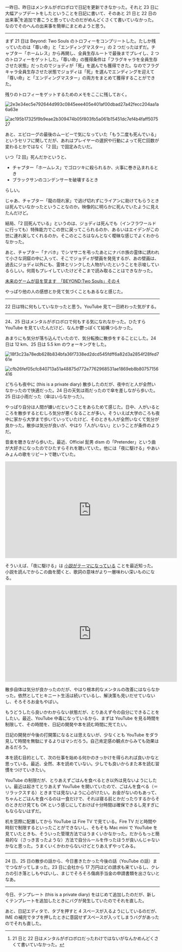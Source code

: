 一昨日、昨日はメンタルがボロボロで日記を更新できなかった。それと 23 日に大幅アップデートをしたということを日記に書いて、そのあと 21 日と 22 日の出来事[^3]を追加で書こうと思っていたのだがめんどくさくて書いていなかった。なのでそのへんの出来事を簡単にまとめようと思う。

[^3]: 21 日と 22 日はメンタルがボロボロだったわけではないがなんかめんどくさくて書いていなかった。

---

まず 21 日は Beyond: Two Souls のトロフィーをコンプリートした。たしか残っていたのは「尊い命」と「エンディングマスター」の 2 つだったはずだ。チャプター「ホームレス」から再開し、全員生存ルートで最後までプレイし、2 つのトロフィーをゲットした。「尊い命」の獲得条件は「フラグキャラを全員生存させた状態」だったのでジョディが「死」を選んでも獲得できた。なのでフラグキャラ全員生存させた状態でジョディは「死」を選んでエンディングを迎えて「尊い命」と「エンディングマスター」の両方をまとめて獲得することができた。

残りのトロフィーをゲットするためのメモをここに残しておく。

![2e3e34ec5e792644d993c0845eee405e401af00dbad27a42fecc204aa1a6a63e](https://noraworld.github.io/box-bulbasaur/2020/06/2e3e34ec5e792644d993c0845eee405e401af00dbad27a42fecc204aa1a6a63e.jpg)

![ac195b17325f9b9eae2b309474b05f803fb5a061b15451dc7ef4b4faff507527](https://noraworld.github.io/box-bulbasaur/2020/06/ac195b17325f9b9eae2b309474b05f803fb5a061b15451dc7ef4b4faff507527.jpg)

あと、エピローグの最後のムービーで気になっていた「もう二度も死んでいる」というセリフに関してだが、あれはプレイヤーの選択や行動によって死亡回数が変わるとかではなく「2 回」で固定みたいだ。

いつ「2 回」死んだかというと、

- チャプター「ホームレス」でゴロツキに殺られるか、火事に巻き込まれるとき
- ブラックサンのコンデンサーを破壊するとき

らしい。

じゃあ、チャプター「龍の隠れ家」で逃げ切れずにライアンに助けてもらうときは死んでいなかったということなのか。映像的に明らかに死んでいたように見えたんだけど。

結局、「2 回死んでいる」というのは、ジョディは死んでも（インフラワールドに行っても）特殊能力でこの世に戻ってこられるのか、あるいはエイデンがこの世に連れ戻してくれるのか。そこのところはなんとなく曖昧な感じでよくわからなかった。

あと、チャプター「ナバホ」でシマサニを弔ったあとにナバホ族の霊体に誘われて小さな洞窟の中に入って、そこでジョディが壁画を発見するが、あの壁画は、過去にジョディ以外にも、霊体とリンクした人物がいたということを示唆しているらしい。何周もプレイしていたけどそこまで読み取ることはできなかった。

[未来のゲームが目を覚ます　「BEYOND:Two Souls」その４](http://chinpindo.seesaa.net/article/443455359.html)

やっぱり他の人の感想とか見て気づくこともあるなと感じた。

---

22 日は特に何もしていなかったと思う。YouTube 見て一日終わった気がする。

---

24、25 日はメンタルがボロボロで何もする気になれなかった。ひたすら YouTube を見ていたんだけど、なんか鬱っぽくて結構つらかった。

あまりにも気分が落ち込んでいたので、気分転換に散歩をすることにした。24 日は 12 km、25 日は 5.5 km のウォーキングをした。

![18f3c23a78edb628b834bfa36f7338ed2dcd545fdff6a82d3a2854f28fed761e](https://noraworld.github.io/box-bulbasaur/2020/06/18f3c23a78edb628b834bfa36f7338ed2dcd545fdff6a82d3a2854f28fed761e.png)

![cfb26fef05cfc840713a51a48875d772e7762968531ae1869eb8b80757156416](https://noraworld.github.io/box-bulbasaur/2020/06/cfb26fef05cfc840713a51a48875d772e7762968531ae1869eb8b80757156416.png)

どちらも夜中に (this is a private diary) 散歩したのだが、夜中だと人が全然いなかったので快適だった。24 日の天気は雨だったので傘を差しながら歩いた。25 日は小雨だった（傘はいらなかった）。

やっぱり自分は人間が嫌いだということをあらためて感じた。日中、人がいるところを散歩するとむしろ気分が悪くなることが多い。そういえば大学のころも夜中に家から大学まで歩いていっていたけど、そのときも人が全然いなくて気分が良かった。散歩は気分が良いが、やはり「人がいない」ということが条件のようだ。

音楽を聴きながら歩いた。最近、Official 髭男 dism の「Pretender」という曲が大好きになったのでひたすらそれを聴いていた。他には「夜に駆ける」やあいみょんの歌をリピートで聴いていた。

<iframe width="560" height="315" src="https://www.youtube.com/embed/TQ8WlA2GXbk" frameborder="0" allow="accelerometer; autoplay; encrypted-media; gyroscope; picture-in-picture" allowfullscreen></iframe>

そういえば、「夜に駆ける」は [小説がテーマになっている](https://monogatary.com/episode/33827) ことを最近知った。小説を読んでからこの曲を聞くと、歌詞の意味がより一層味わい深いものになる。

<iframe width="560" height="315" src="https://www.youtube.com/embed/x8VYWazR5mE" frameborder="0" allow="accelerometer; autoplay; encrypted-media; gyroscope; picture-in-picture" allowfullscreen></iframe>

散歩自体は気分が良かったのだが、やはり根本的なメンタルの改善にはならなかった。依然としてヒキニート生活は続いているし、解決策も見いだせていないし、そろそろお金もやばい。

もうどうしたら良いかわからない状態だが、とりあえず今の自分にできることをしたい。最近、YouTube 中毒になっているから、まずは YouTube を見る時間を制限して、その時間を、日記の開発や本を読む時間に充てたい。

日記の開発が今後の打開策になるとは思えないが、少なくとも YouTube をダラ見して時間を無駄にするよりはマシだろう。自己肯定感の観点からみても効果はあるだろう。

本を読む目的として、次の仕事を始める何かのきっかけを得られれば良いかなと思っている。最近、全然、本を読めていない。少しでも良いからまた本を読む習慣をつけていきたい。

YouTube の制限だが、とりあえずごはんを食べるとき以外は見ないようにしたい。最近は起きてとりあえず YouTube を開いていたので、ごはんを食べる（＝リラックスする）ときまでは見ないように心がけたい。お金がないのもあって、ちゃんとごはんを食べるのは一食だけで、それは寝る前とかだったりするからそのときだけ見ても OK という感じにしておけば十分時間は確保できるし見すぎにもならないはずだ。

机を窓際に配置してから YouTube は Fire TV で見ている。Fire TV だと時間や時刻で制限するといったことができないし、そもそも Mac mini で YouTube を見ていたときも、そういった管理方法ではうまくいかなかった。だからもっと簡易的な（さっき言ったような）方法で自分ルールを作ったほうが良いんじゃないかなと思った。うまくいくかわからないけどとりあえずやってみる。

---

24 日、25 日の散歩の話から、今日書きたかった今後の話（YouTube の話）までつながってしまった。23 日に会社から 17 万円ほどの請求も来ているし、クレカの引き落としもやばいし、まじでそろそろ傷病手当金の申請書類を出さないとなあ。

---

今日、テンプレート (this is a private diary) をはじめて追加したのだが、新しくテンプレートを追加したときにバグが発生していたのでそれを直した。

あと、日記エディタで、タブを押すと 4 スペースが入るようにしているのだが、IME の補完でタブを押したときに意図せずスペースが入ってしまうバグがあったのでそれも直した。

